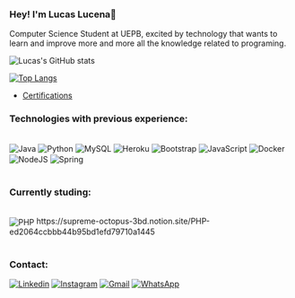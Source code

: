 
### Hey! I'm Lucas Lucena🧐

Computer Science Student at UEPB, excited by technology that wants to learn and improve more and more all the knowledge related to programing.



![Lucas's GitHub stats](https://github-readme-stats.vercel.app/api?username=lucaslucenak&show_icons=true&theme=dracula)

[![Top Langs](https://github-readme-stats.vercel.app/api/top-langs/?username=lucaslucenak&layout=compact)](https://github.com/anuraghazra/github-readme-stats)

- [Certifications](https://docs.google.com/document/d/1t35cETEqr5aKLy1kWIZv3_Ba8Ddrb0sClf08w8mzssk/edit?usp=sharing)<br/>


### Technologies with previous experience:

<div style="display: inline_block"><br/>
    <img align="center" alt = "Java" src="https://img.shields.io/badge/Java-ED8B00?style=for-the-badge&logo=java&logoColor=white"/>
    <img align="center" alt = "Python" src="https://img.shields.io/badge/Python-14354C?style=for-the-badge&logo=python&logoColor=white"/>
    <img align="center" alt = "MySQL" src="https://img.shields.io/badge/MySQL-00000F?style=for-the-badge&logo=mysql&logoColor=white"/>
    <img align="center" alt = "Heroku" src="https://img.shields.io/badge/Heroku-430098?style=for-the-badge&logo=heroku&logoColor=white"/>
    <img align="center" alt = "Bootstrap" src="https://img.shields.io/badge/Bootstrap-563D7C?style=for-the-badge&logo=bootstrap&logoColor=white"/>
    <img align="center" alt = "JavaScript" src="https://img.shields.io/badge/JavaScript-323330?style=for-the-badge&logo=javascript&logoColor=F7DF1E"/>
    <img align="center" alt = "Docker" src="https://img.shields.io/badge/docker-%230db7ed.svg?style=for-the-badge&logo=docker&logoColor=white"/>
    <img align="center" alt = "NodeJS" src="https://img.shields.io/badge/Node.js-43853D?style=for-the-badge&logo=node.js&logoColor=white"/>
    <img align="center" alt = "Spring" src="https://img.shields.io/badge/Spring-6DB33F?style=for-the-badge&logo=spring&logoColor=white"/>
    
</div><br/>

### Currently studing:
<div style="display: inline_block"><br/>
    <img align="center" alt = "PHP" src="https://img.shields.io/badge/PHP-777BB4?style=for-the-badge&logo=php&logoColor=white"/>
    https://supreme-octopus-3bd.notion.site/PHP-ed2064ccbbb44b95bd1efd79710a1445
<div/><br/>

### Contact:

[![Linkedin](https://img.shields.io/badge/LinkedIn-0077B5?style=for-the-badge&logo=linkedin&logoColor=white)](https://www.linkedin.com/in/lucas-lucena-6588271a3/)
[![Instagram](https://img.shields.io/badge/Instagram-E4405F?style=for-the-badge&logo=instagram&logoColor=white)](https://www.instagram.com/lucaslucenak/)
[![Gmail](https://img.shields.io/badge/Gmail-D14836?style=for-the-badge&logo=gmail&logoColor=white)](mailto:lucas.lucenak@gmail.com)
[![WhatsApp](https://img.shields.io/badge/WhatsApp-25D366?style=for-the-badge&logo=whatsapp&logoColor=white)](http://api.whatsapp.com/send?1=pt_BR&phone=5583986907270)
